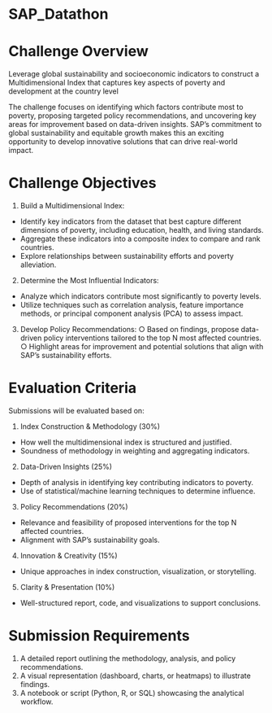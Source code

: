 ﻿# SAP_Datathon

# Challenge Overview
Leverage global sustainability and socioeconomic indicators to construct a Multidimensional Index that captures key aspects of poverty and development at the country level

The challenge focuses on identifying which factors contribute most to poverty, proposing
targeted policy recommendations, and uncovering key areas for improvement based on
data-driven insights. SAP’s commitment to global sustainability and equitable growth makes
this an exciting opportunity to develop innovative solutions that can drive real-world impact.

# Challenge Objectives
1. Build a Multidimensional Index:
- Identify key indicators from the dataset that best capture different dimensions of
poverty, including education, health, and living standards.
- Aggregate these indicators into a composite index to compare and rank
countries.
- Explore relationships between sustainability efforts and poverty alleviation.
2. Determine the Most Influential Indicators:
- Analyze which indicators contribute most significantly to poverty levels.
- Utilize techniques such as correlation analysis, feature importance methods,
or principal component analysis (PCA) to assess impact.

3. Develop Policy Recommendations:
○ Based on findings, propose data-driven policy interventions tailored to the top
N most affected countries.
○ Highlight areas for improvement and potential solutions that align with SAP’s
sustainability efforts.

# Evaluation Criteria
Submissions will be evaluated based on:
1. Index Construction & Methodology (30%)
- How well the multidimensional index is structured and justified.
- Soundness of methodology in weighting and aggregating indicators.
2. Data-Driven Insights (25%)
- Depth of analysis in identifying key contributing indicators to poverty.
- Use of statistical/machine learning techniques to determine influence.
3. Policy Recommendations (20%)
- Relevance and feasibility of proposed interventions for the top N affected
countries.
- Alignment with SAP’s sustainability goals.
4. Innovation & Creativity (15%)
- Unique approaches in index construction, visualization, or storytelling.
5. Clarity & Presentation (10%)
- Well-structured report, code, and visualizations to support conclusions.

# Submission Requirements
1. A detailed report outlining the methodology, analysis, and policy recommendations.
2. A visual representation (dashboard, charts, or heatmaps) to illustrate findings.
3. A notebook or script (Python, R, or SQL) showcasing the analytical workflow.
